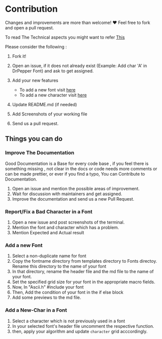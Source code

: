 # Contribution

Changes and improvements are more than welcome! ❤ Feel free to fork and open a pull request.

To read The Technical aspects you might want to refer [This](./Documentation/Structure.md)

Please consider the following :

1. Fork it!
2. Open an issue, if it does not already exist (Example: Add char 'A' in DrPepper Font) and ask to get assigned.
3. Add your new features

   - To add a new font visit [here](#font)
   - To add a new character visit [here](#new-char)
4. Update README.md (if needed)
5. Add Screenshots of your working file
6. Send us a pull request.

## Things you can do

### Improve The Documentation

Good Documentation is a Base for every code base , if you feel there is something missing , not clear in the docs or code needs more comments or can be made prettier, or ever if you find a typo, You can Contribute to Documentation.

1. Open an issue and mention the possible areas of improvement.
2. Wait for discussion with maintainers and get assigned.
3. Improve the documentation and send us a new Pull Request.

### Report/Fix a Bad Character in a Font

1. Open a new issue and post screenshots of the terminal.
2. Mention the font and character which has a problem.
3. Mention Expected and Actual result

### Add a new Font

1. Select a non-duplicate name for font
2. Copy the fontname directory from templates directory to Fonts directoy. Rename this directory to the name of your font
3. In that directory, rename the header file and the md file to the name of your font.
4. Set the specified grid size for your font in the appropriate macro fields.
5. Now, In "Ascii.h" #include your font
6. Then, Add the condition of your font in the if else block
7. Add some previews to the md file.

### Add a New-Char in a Font

1. Select a character which is not previously used in a font
2. In your selected font's header file uncomment the respective function.
3. then, apply your algorithm and update `character` grid acccordingly.
